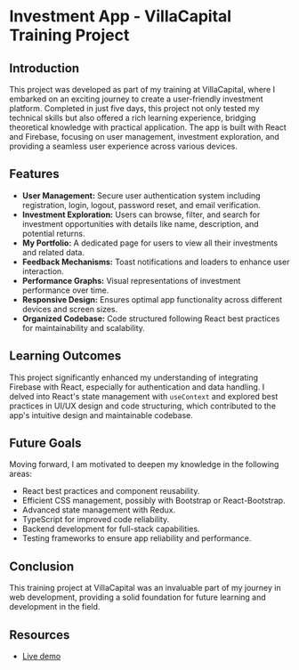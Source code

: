 # Investment App - VillaCapital Training Project

## Introduction

This project was developed as part of my training at VillaCapital, where I embarked on an exciting journey to create a user-friendly investment platform. Completed in just five days, this project not only tested my technical skills but also offered a rich learning experience, bridging theoretical knowledge with practical application. The app is built with React and Firebase, focusing on user management, investment exploration, and providing a seamless user experience across various devices.

## Features

- **User Management:** Secure user authentication system including registration, login, logout, password reset, and email verification.
- **Investment Exploration:** Users can browse, filter, and search for investment opportunities with details like name, description, and potential returns.
- **My Portfolio:** A dedicated page for users to view all their investments and related data.
- **Feedback Mechanisms:** Toast notifications and loaders to enhance user interaction.
- **Performance Graphs:** Visual representations of investment performance over time.
- **Responsive Design:** Ensures optimal app functionality across different devices and screen sizes.
- **Organized Codebase:** Code structured following React best practices for maintainability and scalability.

## Learning Outcomes

This project significantly enhanced my understanding of integrating Firebase with React, especially for authentication and data handling. I delved into React's state management with `useContext` and explored best practices in UI/UX design and code structuring, which contributed to the app's intuitive design and maintainable codebase.

## Future Goals

Moving forward, I am motivated to deepen my knowledge in the following areas:

- React best practices and component reusability.
- Efficient CSS management, possibly with Bootstrap or React-Bootstrap.
- Advanced state management with Redux.
- TypeScript for improved code reliability.
- Backend development for full-stack capabilities.
- Testing frameworks to ensure app reliability and performance.

## Conclusion

This training project at VillaCapital was an invaluable part of my journey in web development, providing a solid foundation for future learning and development in the field.

## Resources

- [Live demo](https://villacapital-omaralanazi.netlify.app/)
